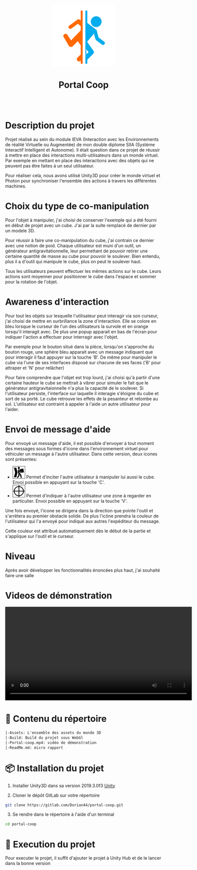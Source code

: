 <div align="center">
  <img src="public/logo.png" alt="drawing" width="200px;"/>
  <h1>
      <b>
        Portal Coop
      </b>
  </h1>
  <h3></h3>
</div>

</br></br>

# Description du projet

Projet réalisé au sein du module IEVA (Interaction avec les Environnements de réalité Virtuelle ou Augmentée) de mon double diplome SIIA (Système Interactif Intelligent et Autonome).
Il était question dans ce projet de réussir à mettre en place des interactions multi-utilisateurs dans un monde virtuel. Par exemple en mettant en place des interactions avec des objets qui ne peuvent pas être faites à un seul utilisateur.

Pour réaliser cela, nous avons utilisé Unity3D pour créer le monde virtuel et Photon pour synchroniser l'ensemble des actions à travers les différentes machines.


# Choix du type de co-manipulation
Pour l'objet à manipuler, j'ai choisi de conserver l'exemple qui a été fourni en début de projet avec un cube. J'ai par la suite remplacé de dernier par un modele 3D. 

Pour réussir à faire une co-manipulation du cube, j'ai contrain ce dernier avec une notion de poid. Chaque utilisateur est muni d'un outil, un générateur antigravitationnelle, leur permettant de pouvoir retirer une certaine quantité de masse au cube pour pouvoir le soulever. Bien entendu, plus il a d'outil qui manipule le cube, plus on peut le soulever haut.

Tous les utilisateurs peuvent effectuer les mêmes actions sur le cube. Leurs actions sont moyenner pour positionner le cube dans l'espace et sommer pour la rotation de l'objet.

# Awareness d'interaction 

Pour tout les objets sur lesquelle l'utilisateur peut interagir via son curseur, j'ai choisi de mettre en surbrillance la zone d'interaction. Elle se colore en bleu lorsque le curseur de l'un des utilisateurs la survole et en orange lorsqu'il interagit avec.
De plus une popup apparait en bas de l'écran pour indiquer l'action a effectuer pour interragir avec l'objet.

Par exemple pour le bouton situé dans la pièce, lorsqu'on s'approche du bouton rouge, une sphère bleu apparait avec un message indiquant que pour interagir il faut appuyer sur la touche 'B'.
De même pour manipuler le cube via l'une de ses interfaces disposé sur chacune de ses faces ('B' pour attraper et 'N' pour relâcher)

Pour faire comprendre que l'objet est trop lourd, j'ai choisi qu'à partir d'une certaine hauteur le cube se mettrait à vibrer pour simuler le fait que le générateur antigravitaionnelle n'a plus la capacité de le soulever. Si l'utilisateur persiste, l'interface sur laquelle il interagie s'éloigne du cube et sort de sa porté. Le cube retrouve les effets de la pesanteur et retombe au sol.
L'utilisateur est contraint à appeler à l'aide un autre utilisateur pour l'aider.

# Envoi de message d'aide

Pour envoyé un message d'aide, il est possible d'envoyer à tout moment des messages sous formes d'icone dans l'environnement virtuel pour véhiculer un message à l'autre utilisateur. Dans cette version, deux icones sont présentes:
  
  - <img src="Assets/Resources/PortalElements/MessageIcon/carry.png" width="40px"/> Permet d'inciter l'autre utilisateur à manipuler lui aussi le cube. Envoi possible en appuyant sur la touche 'C'.
  - <img src="Assets/Resources/PortalElements/MessageIcon/point.png" width="40px"/> Permet d'indiquer à l'autre utilisateur une zone à regarder en particulier. Envoi possible en appuyant sur la touche 'V'.

Une fois envoyé, l'icone se dirigera dans la direction que pointe l'outil et s'arrêtera au premier obstacle solide. De plus l'icône prendra la couleur de l'utilisateur qui l'a envoyé pour indiqué aux autres l'expéditeur du message.

Cette couleur est attribué automatiquement dès le début de la partie et s'applique sur l'outil et le curseur.

# Niveau

Après avoir développer les fonctionnalités énoncées plus haut, j'ai souhaité faire une salle 

# Videos de démonstration

<video width=600  height=300 controls>
  <source src="./Portal-coop.mp4" type="video/mp4">
</video>

# 📂 Contenu du répertoire

    |-Assets: L'ensemble des assets du monde 3D
    |-Build: Build du projet sous WebGl
    |-Portal-coop.mp4: vidéo de démonstration
    |-ReadMe.md: micro rapport 

# 📦 Installation du projet

1. Installer Unity3D dans sa version 2019.3.0f3 [Unity](https://unity3d.com/fr/get-unity/download/archive)

2. Cloner le dépôt GitLab sur votre répertoire
```bash
git clone https://gitlab.com/Dorian44/portal-coop.git
```

3. Se rendre dans le répertoire à l'aide d'un terminal
```bash
cd portal-coop
```

# 📜 Execution du projet

Pour executer le projet, il suffit d'ajouter le projet à Unity Hub et de le lancer dans la bonne version